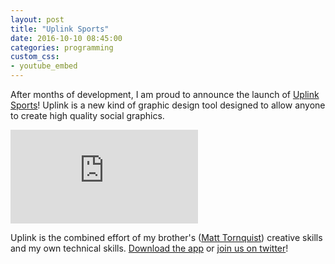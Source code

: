 ```yaml
---
layout: post
title: "Uplink Sports"
date: 2016-10-10 08:45:00
categories: programming
custom_css:
- youtube_embed
---
```

After months of development, I am proud to announce the launch of
[Uplink Sports](https://www.UplinkApp.com)! Uplink is a new kind of graphic design tool designed to
allow anyone to create high quality social graphics.

<div class="video-container">
<iframe class="video" src="https://www.youtube.com/embed/woP3u6Mk9Pg" frameborder="0" allowfullscreen></iframe>
</div>

Uplink is the combined effort of my brother's ([Matt
Tornquist](https://twitter.com/MattTornquist)) creative
skills and my own technical skills. [Download the
app](https://itunes.apple.com/us/app/uplink-sports/id1110791566?mt=8) or
[join us on twitter](https://twitter.com/UplinkApp)!

